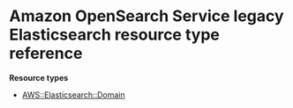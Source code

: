 # Amazon OpenSearch Service legacy Elasticsearch resource type reference<a name="AWS_Elasticsearch"></a>

**Resource types**

- [AWS::Elasticsearch::Domain](aws-resource-elasticsearch-domain.md)
